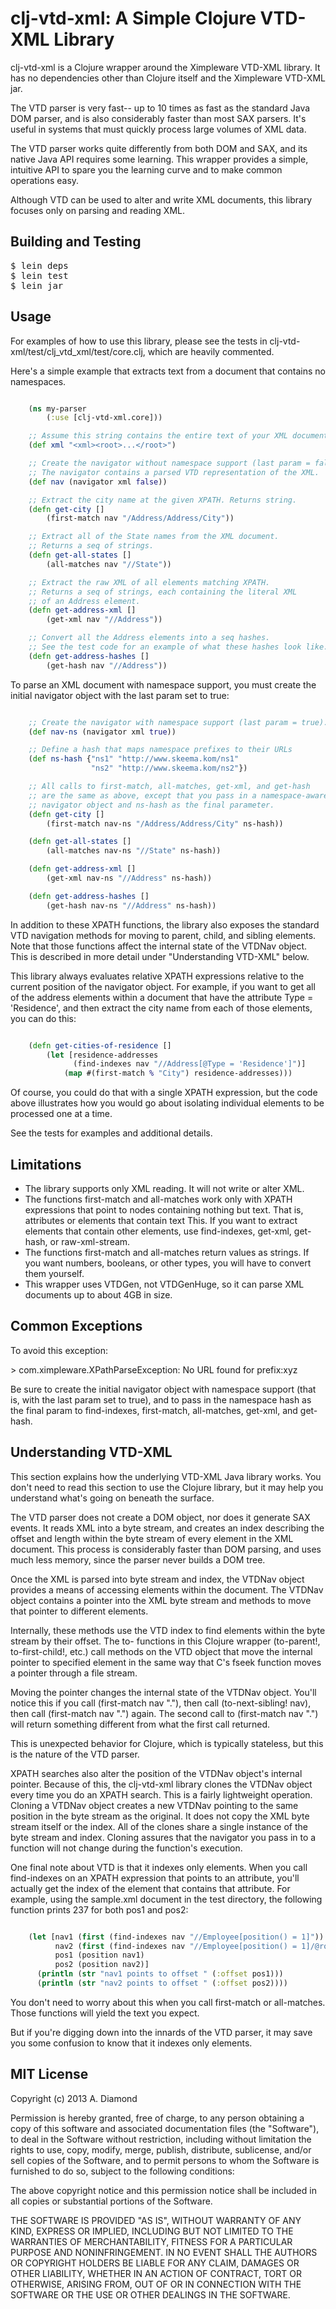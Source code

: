 # clj-vtd-xml: A Simple Clojure VTD-XML Library

clj-vtd-xml is a Clojure wrapper around the Ximpleware VTD-XML library. It has
no dependencies other than Clojure itself and the Ximpleware VTD-XML jar.

The VTD parser is very fast-- up to 10 times as fast as the standard Java DOM
parser, and is also considerably faster than most SAX parsers. It's useful in
systems that must quickly process large volumes of XML data.

The VTD parser works quite differently from both DOM and SAX, and its native
Java API requires some learning. This wrapper provides a simple, intuitive API
to spare you the learning curve and to make common operations easy.

Although VTD can be used to alter and write XML documents, this library focuses
only on parsing and reading XML.

## Building and Testing

<pre>
$ lein deps
$ lein test
$ lein jar
</pre>

## Usage

For examples of how to use this library, please see the tests in
clj-vtd-xml/test/clj_vtd_xml/test/core.clj, which are heavily commented.

Here's a simple example that extracts text from a document that contains no
namespaces.

```clojure

    (ns my-parser
        (:use [clj-vtd-xml.core]))

    ;; Assume this string contains the entire text of your XML document.
    (def xml "<xml><root>...</root>")

    ;; Create the navigator without namespace support (last param = false).
    ;; The navigator contains a parsed VTD representation of the XML.
    (def nav (navigator xml false))

    ;; Extract the city name at the given XPATH. Returns string.
    (defn get-city []
        (first-match nav "/Address/Address/City"))

    ;; Extract all of the State names from the XML document.
    ;; Returns a seq of strings.
    (defn get-all-states []
        (all-matches nav "//State"))

    ;; Extract the raw XML of all elements matching XPATH.
    ;; Returns a seq of strings, each containing the literal XML
    ;; of an Address element.
    (defn get-address-xml []
        (get-xml nav "//Address"))

    ;; Convert all the Address elements into a seq hashes.
    ;; See the test code for an example of what these hashes look like.
    (defn get-address-hashes []
        (get-hash nav "//Address"))

```

To parse an XML document with namespace support, you must create the initial
navigator object with the last param set to true:

```clojure

    ;; Create the navigator with namespace support (last param = true).
    (def nav-ns (navigator xml true))

    ;; Define a hash that maps namespace prefixes to their URLs
    (def ns-hash {"ns1" "http://www.skeema.kom/ns1"
                  "ns2" "http://www.skeema.kom/ns2"})

    ;; All calls to first-match, all-matches, get-xml, and get-hash
    ;; are the same as above, except that you pass in a namespace-aware
    ;; navigator object and ns-hash as the final parameter.
    (defn get-city []
        (first-match nav-ns "/Address/Address/City" ns-hash))

    (defn get-all-states []
        (all-matches nav-ns "//State" ns-hash))

    (defn get-address-xml []
        (get-xml nav-ns "//Address" ns-hash))

    (defn get-address-hashes []
        (get-hash nav-ns "//Address" ns-hash))

```

In addition to these XPATH functions, the library also exposes the standard
VTD navigation methods for moving to parent, child, and sibling elements.
Note that those functions affect the internal state of the VTDNav object.
This is described in more detail under "Understanding VTD-XML" below.

This library always evaluates relative XPATH expressions relative to the
current position of the navigator object. For example, if you want to get
all of the address elements within a document that have the attribute
Type = 'Residence', and then extract the city name from each of those elements,
you can do this:

```clojure

    (defn get-cities-of-residence []
        (let [residence-addresses
              (find-indexes nav "//Address[@Type = 'Residence']")]
            (map #(first-match % "City") residence-addresses)))

```

Of course, you could do that with a single XPATH expression, but the code
above illustrates how you would go about isolating individual elements to
be processed one at a time.

See the tests for examples and additional details.

## Limitations

* The library supports only XML reading. It will not write or alter XML.
* The functions first-match and all-matches work only with XPATH expressions
  that point to nodes containing nothing but text. That is, attributes or
  elements that contain text <SuchAs>This</SuchAs>. If you want to extract
  elements that contain other elements, use find-indexes, get-xml, get-hash,
  or raw-xml-stream.
* The functions first-match and all-matches return values as strings. If
  you want numbers, booleans, or other types, you will have to convert them
  yourself.
* This wrapper uses VTDGen, not VTDGenHuge, so it can parse XML documents
  up to about 4GB in size.

## Common Exceptions

To avoid this exception:

&gt; com.ximpleware.XPathParseException: No URL found for prefix:xyz

Be sure to create the initial navigator object with namespace support (that is,
with the last param set to true), and to pass in the namespace hash as the
final param to find-indexes, first-match, all-matches, get-xml, and get-hash.

## Understanding VTD-XML

This section explains how the underlying VTD-XML Java library works. You don't
need to read this section to use the Clojure library, but it may help you
understand what's going on beneath the surface.

The VTD parser does not create a DOM object, nor does it generate SAX events.
It reads XML into a byte stream, and creates an index describing the
offset and length within the byte stream of every element in the XML document.
This process is considerably faster than DOM parsing, and uses much less
memory, since the parser never builds a DOM tree.

Once the XML is parsed into byte stream and index, the VTDNav object provides
a means of accessing elements within the document. The VTDNav object contains
a pointer into the XML byte stream and methods to move that pointer to
different elements.

Internally, these methods use the VTD index to find elements within the byte
stream by their offset. The to- functions in this Clojure wrapper (to-parent!,
to-first-child!, etc.) call methods on the VTD object that move the internal
pointer to specified element in the same way that C's fseek function moves
a pointer through a file stream.

Moving the pointer changes the internal state of the VTDNav object. You'll
notice this if you call (first-match nav "."), then call
(to-next-sibling! nav), then call (first-match nav ".") again. The second
call to (first-match nav ".") will return something different from what
the first call returned.

This is unexpected behavior for Clojure, which is typically stateless, but
this is the nature of the VTD parser.

XPATH searches also alter the position of the VTDNav object's internal pointer.
Because of this, the clj-vtd-xml library clones the VTDNav object every time
you do an XPATH search. This is a fairly lightweight operation. Cloning a
VTDNav object creates a new VTDNav pointing to the same position in the byte
stream as the original. It does not copy the XML byte stream itself or the
index. All of the clones share a single instance of the byte stream and index.
Cloning assures that the navigator you pass in to a function will not change
during the function's execution.

One final note about VTD is that it indexes only elements. When you call
find-indexes on an XPATH expression that points to an attribute, you'll
actually get the index of the element that contains that attribute. For
example, using the sample.xml document in the test directory, the following
function prints 237 for both pos1 and pos2:

```clojure

    (let [nav1 (first (find-indexes nav "//Employee[position() = 1]"))
          nav2 (first (find-indexes nav "//Employee[position() = 1]/@role"))
          pos1 (position nav1)
          pos2 (position nav2)]
      (println (str "nav1 points to offset " (:offset pos1)))
      (println (str "nav2 points to offset " (:offset pos2))))

```

You don't need to worry about this when you call first-match or all-matches.
Those functions will yield the text you expect.

But if you're digging down into the innards of the VTD parser, it may save
you some confusion to know that it indexes only elements.

## MIT License

Copyright (c) 2013 A. Diamond

Permission is hereby granted, free of charge, to any person obtaining a copy
of this software and associated documentation files (the "Software"), to deal
in the Software without restriction, including without limitation the rights
to use, copy, modify, merge, publish, distribute, sublicense, and/or sell
copies of the Software, and to permit persons to whom the Software is
furnished to do so, subject to the following conditions:

The above copyright notice and this permission notice shall be included in
all copies or substantial portions of the Software.

THE SOFTWARE IS PROVIDED "AS IS", WITHOUT WARRANTY OF ANY KIND, EXPRESS OR
IMPLIED, INCLUDING BUT NOT LIMITED TO THE WARRANTIES OF MERCHANTABILITY,
FITNESS FOR A PARTICULAR PURPOSE AND NONINFRINGEMENT. IN NO EVENT SHALL THE
AUTHORS OR COPYRIGHT HOLDERS BE LIABLE FOR ANY CLAIM, DAMAGES OR OTHER
LIABILITY, WHETHER IN AN ACTION OF CONTRACT, TORT OR OTHERWISE, ARISING FROM,
OUT OF OR IN CONNECTION WITH THE SOFTWARE OR THE USE OR OTHER DEALINGS IN THE
SOFTWARE.
